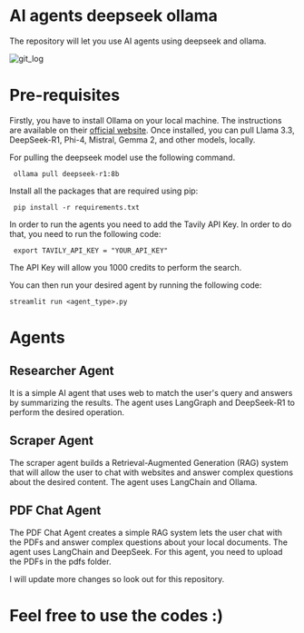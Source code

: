 # AI agents deepseek ollama
The repository will let you use AI agents using deepseek and ollama.

![git_log](https://github.com/user-attachments/assets/744f36ee-7bf3-4daf-bad3-8215767b269a)


# Pre-requisites

Firstly, you have to install Ollama on your local machine. The instructions are available on their [official website](https://ollama.com/). Once installed, you can pull Llama 3.3, DeepSeek-R1, Phi-4, Mistral, Gemma 2, and other models, locally. 

For pulling the deepseek model use the following command. 

```  ollama pull deepseek-r1:8b ```

Install all the packages that are required using pip:

```  pip install -r requirements.txt  ```

In order to run the agents you need to add the Tavily API Key. In order to do that, you need to run the following code:

```  export TAVILY_API_KEY = "YOUR_API_KEY"  ```

The API Key will allow you 1000 credits to perform the search.

You can then run your desired agent by running the following code:

``` streamlit run <agent_type>.py   ```

# Agents

## Researcher Agent

It is a simple AI agent that uses web to match the user's query and answers by summarizing the results. The agent uses LangGraph and DeepSeek-R1 to perform the desired operation. 

## Scraper Agent

The scraper agent builds a Retrieval-Augmented Generation (RAG) system that will allow the user to chat with websites and answer complex questions about the desired content. The agent uses LangChain and Ollama.

## PDF Chat Agent

The PDF Chat Agent creates a simple RAG system lets the user chat with the PDFs and answer complex questions about your local documents. The agent uses LangChain and DeepSeek. For this agent, you need to upload the PDFs in the pdfs folder.  

I will update more changes so look out for this repository.


# Feel free to use the codes :) 
